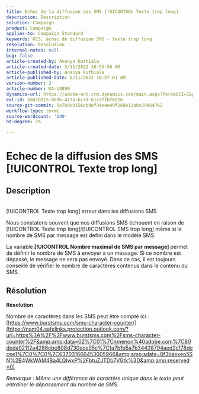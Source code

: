 ```yaml
---
title: Echec de la diffusion des SMS [!UICONTROL Texte trop long]
description: Description
solution: Campaign
product: Campaign
applies-to: Campaign Standard
keywords: KCS, échec de diffusion SMS - texte trop long
resolution: Resolution
internal-notes: null
bug: false
article-created-by: Ananya Kuthiala
article-created-date: 5/11/2022 10:55:56 AM
article-published-by: Ananya Kuthiala
article-published-date: 5/11/2022 10:57:01 AM
version-number: 2
article-number: KA-14890
dynamics-url: https://adobe-ent.crm.dynamics.com/main.aspx?forceUCI=1&pagetype=entityrecord&etn=knowledgearticle&id=3ff419ea-18d1-ec11-a7b5-0022480a8e40
exl-id: b8d7b015-008b-477a-bc7d-61c2ffbf8d26
source-git-commit: 5a7b9c9156cb90f34e4e49f268e12a0c29b64762
workflow-type: tm+mt
source-wordcount: '140'
ht-degree: 2%

---
```


# Echec de la diffusion des SMS [!UICONTROL Texte trop long]

## Description

<br>[!UICONTROL Texte trop long] erreur dans les diffusions SMS

Nous constatons souvent que nos diffusions SMS échouent en raison de [!UICONTROL Texte trop long]/[!UICONTROL SMS trop long] même si le nombre de SMS par message est défini dans le modèle SMS.

La variable <b>[!UICONTROL Nombre maximal de SMS par message] </b>permet de définir le nombre de SMS à envoyer à un message. Si ce nombre est dépassé, le message ne sera pas envoyé. Dans ce cas, il est toujours conseillé de vérifier le nombre de caractères contenus dans le contenu du SMS.

## Résolution

<b>Résolution</b>

Nombre de caractères dans les SMS peut être compté ici : [https://www.burstsms.com/sms-character-counter/](https://nam04.safelinks.protection.outlook.com/?url=https%3A%2F%2Fwww.burstsms.com%2Fsms-character-counter%2F&amp;amp;data=02%7C01%7Cnmenon%40adobe.com%7C80deda92112a4286ebe808d730ece95c%7Cfa7b1b5a7b34438794aed2c178decee1%7C0%7C0%7C637031666453005966&amp;amp;sdata=8f3baxxeo5SN%2B4WkWAM4Ba4LQIwxP%2FbtuZJTDb7VGtk%3D&amp;amp;reserved=0)


*Remarque : Même une différence de caractère unique dans le texte peut entraîner le dépassement du nombre de SMS.*
